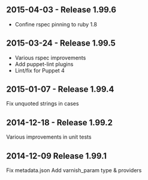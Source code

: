 ## 2015-04-03 - Release 1.99.6

- Confine rspec pinning to ruby 1.8

## 2015-03-24 - Release 1.99.5

- Various rspec improvements
- Add puppet-lint plugins
- Lint/fix for Puppet 4

## 2015-01-07 - Release 1.99.4

Fix unquoted strings in cases

## 2014-12-18 - Release 1.99.2

Various improvements in unit tests

## 2014-12-09 Release 1.99.1

Fix metadata.json
Add varnish_param type & providers
